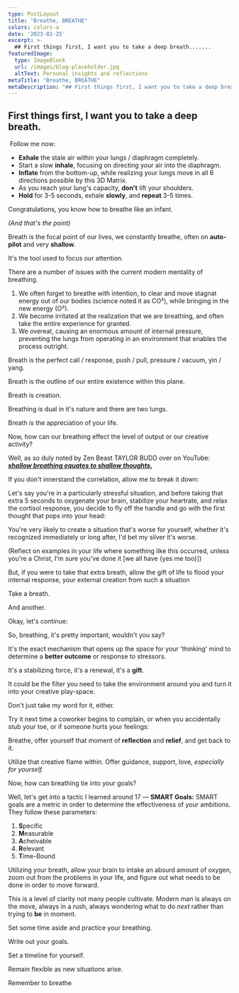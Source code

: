 ```yaml
---
type: PostLayout
title: "Breathe, BREATHE"
colors: colors-a
date: '2023-02-25'
excerpt: >-
  ## First things first, I want you to take a deep breath.......
featuredImage:
  type: ImageBlock
  url: /images/blog-placeholder.jpg
  altText: Personal insights and reflections
metaTitle: "Breathe, BREATHE"
metaDescription: "## First things first, I want you to take a deep breath...."
---
```

## First things first, I want you to take a deep breath.
‍
Follow me now:

-   **Exhale** the stale air within your lungs / diaphragm completely.
-   Start a slow **inhale**, focusing on directing your air into the diaphragm.
-   **Inflate** from the bottom-up, while realizing your lungs move in all 6 directions possible by this 3D Matrix.
-   As you reach your lung's capacity, **don't** lift your shoulders.
-   **Hold** for 3-5 seconds, exhale **slowly**, and **repeat** 3-5 times.

Congratulations, you know how to breathe like an infant.

_(And that's the point)_

Breath is the focal point of our lives, we constantly breathe, often on **auto-pilot** and very **shallow**.

It's the tool used to focus our attention.

There are a number of issues with the current modern mentality of breathing.

1.  We often forget to breathe with intention, to clear and move stagnat energy out of our bodies (science noted it as CO²), while bringing in the new energy (O²).
2.  We become irritated at the realization that we are breathing, and often take the entire experience for granted.
3.  We overeat, causing an enormous amount of internal pressure, preventing the lungs from operating in an environment that enables the process outright.

Breath is the perfect call / response, push / pull, pressure / vacuum, yin / yang.

Breath is the outline of our entire existence within this plane.

Breath is creation.

Breathing is dual in it's nature and there are two lungs.

Breath is the appreciation of your life.

Now, how can our breathing effect the level of output or our creative activity?

Well, as so duly noted by Zen Beast TAYLOR BUDD over on YouTube: [**_shallow breathing equates to shallow thoughts._**](https://www.youtube.com/watch?v=6axzNcl4SnI)

If you don't innerstand the correlation, allow me to break it down:

Let's say you're in a particularly stressful situation, and before taking that extra 5 seconds to oxygenate your brain, stabilize your heartrate, and relax the cortisol response, you decide to fly off the handle and go with the first thought that pops into your head:

You're very likely to create a situation that's worse for yourself, whether it's recognized immediately or long after, I'd bet my silver it's worse.

(Reflect on examples in your life where something like this occurred, unless you're a Christ, I'm sure you've done it [we all have {yes me too}])

But, if you were to take that extra breath, allow the gift of life to flood your internal response, your external creation from such a situation

Take a breath.

And another.

‍Okay, let's continue:

So, breathing, it's pretty important, wouldn't you say?

It's the exact mechanism that opens up the space for your 'thinking' mind to determine a **better outcome** or response to stressors.

It's a stabilizing force, it's a renewal, it's a **gift**.

It could be the filter you need to take the environment around you and turn it into your creative play-space.

Don't just take my word for it, either.

Try it next time a coworker begins to complain, or when you accidentally stub your toe, or if someone hurts your feelings:

Breathe, offer yourself that moment of **reflection** and **relief**, and get back to it.

Utilize that creative flame within. Offer guidance, support, love, _especially for yourself._

Now, how can breathing tie into your goals?

Well, let's get into a tactic I learned around 17 — **SMART Goals:**
SMART goals are a metric in order to determine the effectiveness of your ambitions. They follow these parameters:

1.  **S**pecific
2.  **M**easurable
3.  **A**cheivable
4.  **R**elevant
5.  **T**ime-Bound

Utilizing your breath, allow your brain to intake an absurd amount of oxygen, zoom out from the problems in your life, and figure out what needs to be done in order to move forward.

This is a level of clarity not many people cultivate. Modern man is always on the move, always in a rush, always wondering what to do _next_ rather than trying to **be** in moment.

Set some time aside and practice your breathing.

Write out your goals.

Set a timeline for yourself.

Remain flexible as new situations arise.

Remember to breathe